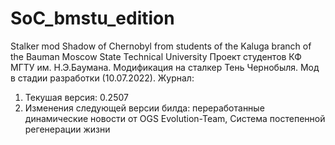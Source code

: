 # SoC_bmstu_edition
Stalker mod Shadow of Chernobyl from students of the Kaluga branch of the Bauman Moscow State Technical University
Проект студентов КФ МГТУ им. Н.Э.Баумана. Модификация на сталкер Тень Чернобыля. Мод в стадии разработки (10.07.2022).
Журнал:
1) Текушая версия: 0.2507
2) Изменения следующей версии билда: переработанные динамические новости от OGS Evolution-Team, Система постепенной регенерации жизни
